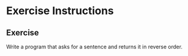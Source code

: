 # Exercise Instructions

## Exercise
Write a program that asks for a sentence and returns it in reverse order.